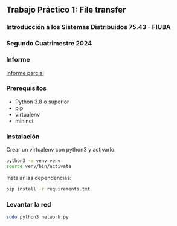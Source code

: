 ## Trabajo Práctico 1: File transfer
### Introducción a los Sistemas Distribuidos 75.43 - FIUBA
### Segundo Cuatrimestre 2024

### Informe
[Informe parcial](https://docs.google.com/document/d/1BjUDHfSUKQ9G3T0JJl2o70lr9v94gR4wcN5Qd0Qy0Tk/edit?usp=sharing)

### Prerequisitos
- Python 3.8 o superior
- pip
- virtualenv
- mininet

### Instalación
Crear un virtualenv con python3 y activarlo:

```bash
python3 -m venv venv
source venv/bin/activate
```

Instalar las dependencias:

```bash
pip install -r requirements.txt
```

### Levantar la red
```bash
sudo python3 network.py
```
